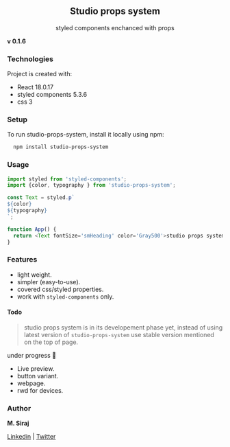 <h2 align="center">Studio props system</h2>

<p align="center">
   styled components enchanced with props
  <br>
  <!-- <a href=""><strong>explore Studio props »</strong></a>
  <br>
  <a href="">Issue</a>
  ·
  <a href="">Request feature</a>
  ·
  <a href="">Props</a> -->
</p>

**v 0.1.6** 

### Technologies

Project is created with:
- React 18.0.17
- styled components 5.3.6
- css 3

### Setup

To run studio-props-system, install it locally using npm:

```bash
  npm install studio-props-system
```
### Usage

```javascript
import styled from 'styled-components';
import {color, typography } from 'studio-props-system';

const Text = styled.p`
${color}
${typography}
`;

function App() {
  return <Text fontSize='smHeading' color='Gray500'>studio props system</Text>
}
```

### Features

- light weight.
- simpler (easy-to-use).
- covered css/styled properties.
- work with `styled-components` only.

#### Todo

> studio props system is in its developement phase yet, instead of using latest version of `studio-props-system` use stable version mentioned on the top of page. 

under progress 🚧

- Live preview.
- button variant.
- webpage.
- rwd for devices.

### Author

**M. Siraj**

[Linkedin] | [Twitter]

[twitter]: https://twitter.com/engsiraj_
[linkedin]: https://linkedin.com/in/engsiraj


